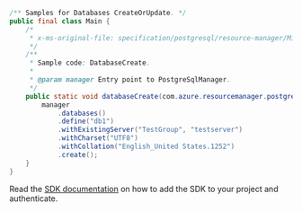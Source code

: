 ```java
/** Samples for Databases CreateOrUpdate. */
public final class Main {
    /*
     * x-ms-original-file: specification/postgresql/resource-manager/Microsoft.DBforPostgreSQL/stable/2017-12-01/examples/DatabaseCreate.json
     */
    /**
     * Sample code: DatabaseCreate.
     *
     * @param manager Entry point to PostgreSqlManager.
     */
    public static void databaseCreate(com.azure.resourcemanager.postgresql.PostgreSqlManager manager) {
        manager
            .databases()
            .define("db1")
            .withExistingServer("TestGroup", "testserver")
            .withCharset("UTF8")
            .withCollation("English_United States.1252")
            .create();
    }
}
```

Read the [SDK documentation](https://github.com/Azure/azure-sdk-for-java/blob/azure-resourcemanager-postgresql_1.0.2/sdk/postgresql/azure-resourcemanager-postgresql/README.md) on how to add the SDK to your project and authenticate.
